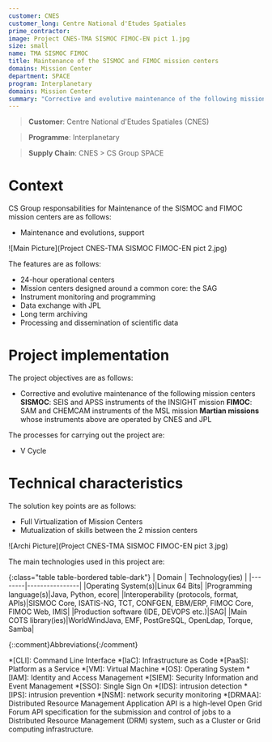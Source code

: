 ```yaml
---
customer: CNES
customer_long: Centre National d'Etudes Spatiales
prime_contractor: 
image: Project CNES-TMA SISMOC FIMOC-EN pict 1.jpg
size: small
name: TMA SISMOC FIMOC
title: Maintenance of the SISMOC and FIMOC mission centers
domains: Mission Center
department: SPACE
program: Interplanetary
domains: Mission Center
summary: "Corrective and evolutive maintenance of the following mission centers. **SISMOC**: SEIS and APSS instruments of the INSIGHT mission. **FIMOC**: SAM and CHEMCAM instruments of the MSL mission. **Martian missions** whose instruments above are operated by CNES and JPL"
---
```


> __Customer__\: Centre National d'Etudes Spatiales (CNES)

> __Programme__\: Interplanetary

> __Supply Chain__\: CNES >  CS Group SPACE


# Context


CS Group responsabilities for Maintenance of the SISMOC and FIMOC mission centers are as follows:
* Maintenance and evolutions, support

![Main Picture](Project CNES-TMA SISMOC FIMOC-EN pict 2.jpg)

The features are as follows:
* 24-hour operational centers
* Mission centers designed around a common core: the SAG
* Instrument monitoring and programming
* Data exchange with JPL
* Long term archiving
* Processing and dissemination of scientific data

# Project implementation

The project objectives are as follows:
* Corrective and evolutive maintenance of the following mission centers
	**SISMOC**: SEIS and APSS instruments of the INSIGHT mission
	**FIMOC**: SAM and CHEMCAM instruments of the MSL mission
	**Martian missions** whose instruments above are operated by CNES and JPL

The processes for carrying out the project are:
* V Cycle

# Technical characteristics

The solution key points are as follows:
* Full Virtualization of Mission Centers
* Mutualization of skills between the 2 mission centers

![Archi Picture](Project CNES-TMA SISMOC FIMOC-EN pict 3.jpg)

The main technologies used in this project are:

{:class="table table-bordered table-dark"}
| Domain | Technology(ies) |
|--------|----------------|
|Operating System(s)|Linux 64 Bits|
|Programming language(s)|Java, Python, ecore|
|Interoperability (protocols, format, APIs)|SISMOC Core, ISATIS-NG, TCT, CONFGEN, EBM/ERP, FIMOC Core, FIMOC Web, IMIS|
|Production software (IDE, DEVOPS etc.)|SAG|
|Main COTS library(ies)|WorldWindJava, EMF, PostGreSQL, OpenLdap, Torque, Samba|



{::comment}Abbreviations{:/comment}

*[CLI]: Command Line Interface
*[IaC]: Infrastructure as Code
*[PaaS]: Platform as a Service
*[VM]: Virtual Machine
*[OS]: Operating System
*[IAM]: Identity and Access Management
*[SIEM]: Security Information and Event Management
*[SSO]: Single Sign On
*[IDS]: intrusion detection
*[IPS]: intrusion prevention
*[NSM]: network security monitoring
*[DRMAA]: Distributed Resource Management Application API is a high-level Open Grid Forum API specification for the submission and control of jobs to a Distributed Resource Management (DRM) system, such as a Cluster or Grid computing infrastructure.

